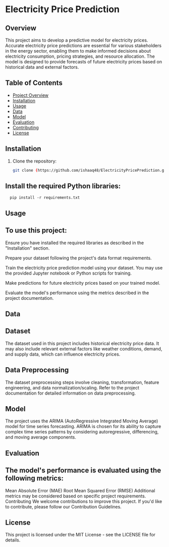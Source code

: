 # Electricity Price Prediction

## Overview

This project aims to develop a predictive model for electricity prices. Accurate electricity price predictions are essential for various stakeholders in the energy sector, enabling them to make informed decisions about electricity consumption, pricing strategies, and resource allocation. The model is designed to provide forecasts of future electricity prices based on historical data and external factors.

## Table of Contents

- [Project Overview](#project-overview)
- [Installation](#installation)
- [Usage](#usage)
- [Data](#data)
- [Model](#model)
- [Evaluation](#evaluation)
- [Contributing](#contributing)
- [License](#license)

## Installation

1. Clone the repository:

   ```bash
   git clone (https://github.com/ishaaq48/ElectricityPricePrediction.git)
## Install the required Python libraries:
      pip install -r requirements.txt
## Usage
## To use this project:

Ensure you have installed the required libraries as described in the "Installation" section.

Prepare your dataset following the project's data format requirements.

Train the electricity price prediction model using your dataset. You may use the provided Jupyter notebook or Python scripts for training.

Make predictions for future electricity prices based on your trained model.

Evaluate the model's performance using the metrics described in the project documentation.

## Data
## Dataset
The dataset used in this project includes historical electricity price data. It may also include relevant external factors like weather conditions, demand, and supply data, which can influence electricity prices.

## Data Preprocessing
The dataset preprocessing steps involve cleaning, transformation, feature engineering, and data normalization/scaling. Refer to the project documentation for detailed information on data preprocessing.

## Model
The project uses the ARIMA (AutoRegressive Integrated Moving Average) model for time series forecasting. ARIMA is chosen for its ability to capture complex time series patterns by considering autoregressive, differencing, and moving average components.

## Evaluation
## The model's performance is evaluated using the following metrics:

Mean Absolute Error (MAE)
Root Mean Squared Error (RMSE)
Additional metrics may be considered based on specific project requirements.
Contributing
We welcome contributions to improve this project. If you'd like to contribute, please follow our Contribution Guidelines.

## License
This project is licensed under the MIT License - see the LICENSE file for details.
   

